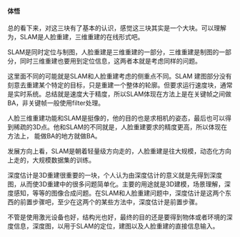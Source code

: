 #### 体悟

总的看下来，对这三块有了基本的认识，感觉这三块其实是一个大块。可以理解为，SLAM是人脸重建，三维重建的在线形式吧。

SLAM是同时定位与制图，人脸重建是三维重建的一部分，三维重建是制图的一部分，同时三维重建也要用到定位信息，这两者本就是考虑同样的问题。

这里面不同的可能就是SLAM和人脸重建考虑的侧重点不同。SLAM 建图部分没有刻意去重建某个特定的目标，只是重建一个整体的轮廓。但要求运行速度块，通常是实时系统。总结就是速度大于精度，所以SLAM体现在方法上是在关键帧之间做BA，非关键帧一般使用filter处理。

人脸三维重建功能和SLAM是挺像的，他的目的也是求相机的姿态，最后也可以得到稀疏的3D点。他和SLAM的不同就是，人脸重建要求的精度更高，所以体现在方法上， 能做BA的地方就做BA。

发展方向上看，SLAM是朝着轻量级方向走的，人脸重建是往大规模，动态化方向上走的，大规模数据集的训练。

深度估计是3D重建很重要的一块，个人认为由深度估计的意义就是先得到深度图，从而使3D重建中的很多问题简单化。主要的用途就是3D建模，场景理解，深度感知，等等的图像合成问题。在SLAM和人脸重建问题中，深度估计是这两个东西的前置步骤吧，至少在这两个的某些方法中，深度估计是前置步骤。 

不管是使用激光设备也好，结构光也好，最终的目的还是要得到物体或者环境的深度信息，深度图，以用于SLAM的定位，建图以及人脸重建的直接信息输入。


